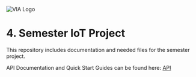 ![VIA Logo](/resources/logo.png)

# 4. Semester IoT Project #
This repository includes documentation and needed files for the semester project.

API Documentation and Quick Start Guides can be found here: [API](https://ihavn.github.io/IoT_Semester_project/)

